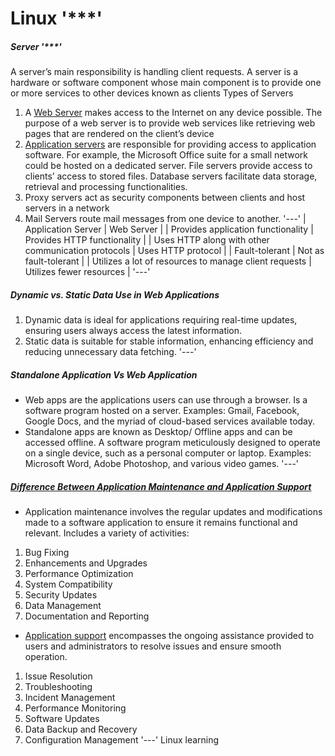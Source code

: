 # Linux '***'
##### Server '***'
A server’s main responsibility is handling client requests. A server is a hardware or software component whose main component is to provide one or more services to other devices known as clients
Types of Servers
1. A [Web Server](https://www.baeldung.com/cs/application-server-vs-web-server#web-server) makes access to the Internet on any device possible. The purpose of a web server is to provide web services like retrieving web pages that are rendered on the client’s device
2. [Application servers](https://www.baeldung.com/cs/application-server-vs-web-server#application-servers) are responsible for providing access to application software. For example, the Microsoft Office suite for a small network could be hosted on a dedicated server. File servers provide access to clients’ access to stored files. Database servers facilitate data storage, retrieval and processing functionalities.
3. Proxy servers act as security components between clients and host servers in a network
4. Mail Servers route mail messages from one device to another.
'---'
| Application Server | Web Server |
| Provides application functionality | Provides HTTP functionality |
| Uses HTTP along with other communication protocols | Uses HTTP protocol |
| Fault-tolerant | Not as fault-tolerant |
| Utilizes a lot of resources to manage client requests | Utilizes fewer resources |
'---'
##### Dynamic vs. Static Data Use in Web Applications
1. Dynamic data is ideal for applications requiring real-time updates, ensuring users always access the latest information.
2. Static data is suitable for stable information, enhancing efficiency and reducing unnecessary data fetching.
'---'
##### Standalone Application Vs Web Application
 - Web apps are the applications users can use through a browser. Is a software program hosted on a server. Examples: Gmail, Facebook, Google Docs, and the myriad of cloud-based services available today.
 - Standalone apps are known as Desktop/ Offline apps and can be accessed offline. A software program meticulously designed to operate on a single device, such as a personal computer or laptop. Examples:  Microsoft Word, Adobe Photoshop, and various video games.
'---'
##### [Difference Between Application Maintenance and Application Support](https://codewave.com/insights/application-maintenance-services/)
- Application maintenance involves the regular updates and modifications made to a software application to ensure it remains functional and relevant. Includes a variety of activities:
1. Bug Fixing
2. Enhancements and Upgrades
3. Performance Optimization
4. System Compatibility
5. Security Updates
6. Data Management
7. Documentation and Reporting
- [Application support](https://medium.com/@appsupportninja/what-is-the-difference-between-application-maintenance-and-application-support-32c70871892b) encompasses the ongoing assistance provided to users and administrators to resolve issues and ensure smooth operation.
1. Issue Resolution
2. Troubleshooting
3. Incident Management
4. Performance Monitoring
5. Software Updates
6. Data Backup and Recovery
7. Configuration Management
'---'
Linux learning

